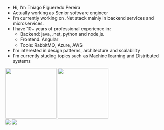- Hi, I’m Thiago Figueredo Pereira
- Actually working as Senior software engineer
- I’m currently working on .Net stack mainly in backend services and microservices.
- I have 10+ years of professional experience in:
    - Backend: java, .net, python and node.js.
    - Frontend: Angular
    - Tools: RabbitMQ, Azure, AWS
- I'm interested in design patterns, architecture and scalability
- I'm currently studing topics such as Machine learning and Distributed systems


<div>
<a href="https://github.com/thiagofp">
<img height="160em" src="https://github-readme-stats.vercel.app/api/top-langs/?username=thiagofp&layout=compact&langs_count=7&theme=dracula"/>
<img height="160em" src="https://github-readme-stats.vercel.app/api?username=thiagofp&show_icons=true&theme=dracula&include_all_commits=true&count_private=true"/>
</div>
  
  
<div>
<!--<a href="https://www.youtube.com/seu-canal-youtube-aqui" target="_blank"><img src="https://img.shields.io/badge/YouTube-FF0000?style=for-the-badge&logo=youtube&logoColor=white" target="_blank"></a>-->
<!--<a href="https://instagram.com/seu-usuário-instagram-aqui" target="_blank"><img src="https://img.shields.io/badge/-Instagram-%23E4405F?style=for-the-badge&logo=instagram&logoColor=white" target="_blank"></a>-->
<!--<a href="https://www.twitch.tv/seu-usuário-aqui" target="_blank"><img src="https://img.shields.io/badge/Twitch-9146FF?style=for-the-badge&logo=twitch&logoColor=white" target="_blank"></a>-->
<a href = "mailto:thiagofpbr@gmail.com"><img src="https://img.shields.io/badge/Gmail-D14836?style=for-the-badge&logo=gmail&logoColor=white" target="_blank"></a>
<a href="https://www.linkedin.com/in/thiagofigueredop" target="_blank"><img src="https://img.shields.io/badge/-LinkedIn-%230077B5?style=for-the-badge&logo=linkedin&logoColor=white" target="_blank"></a>   
</div>
